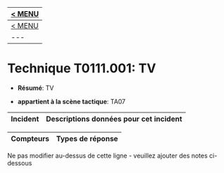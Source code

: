 |[< MENU](../README.md)|
|---|
|[< MENU](../../README.md)|
|---|
# Technique T0111.001: TV

* **Résumé**: TV

* **appartient à la scène tactique**: TA07


|Incident |Descriptions données pour cet incident |
|-------- |-------------------- |



|Compteurs |Types de réponse |
|-------- |-------------- |


Ne pas modifier au-dessus de cette ligne - veuillez ajouter des notes ci-dessous
